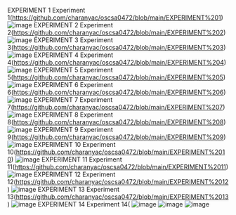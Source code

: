 EXPERIMENT 1
Experiment 1(https://github.com/charanyac/oscsa0472/blob/main/EXPERIMENT%201)
![image](https://user-images.githubusercontent.com/113339287/192296893-74f7cea4-ed64-4362-96d0-8be4a93ece90.png)
EXPERIMENT 2
Experiment 2(https://github.com/charanyac/oscsa0472/blob/main/EXPERIMENT%202)
![image](https://user-images.githubusercontent.com/113339287/192297153-19771195-631b-41dc-9b9e-1cf3527d2423.png)
EXPERIMENT 3
Experiment 3(https://github.com/charanyac/oscsa0472/blob/main/EXPERIMENT%203)
![image](https://user-images.githubusercontent.com/113339287/192297334-290d52dc-7115-4766-bb11-30557138dd74.png)
EXPERIMENT 4
Experiment 4(https://github.com/charanyac/oscsa0472/blob/main/EXPERIMENT%204)
![image](https://user-images.githubusercontent.com/113339287/192300112-05573c44-4725-4c7a-9d5c-fc1ffa4f1c96.png)
EXPERIMENT 5
Experiment 5(https://github.com/charanyac/oscsa0472/blob/main/EXPERIMENT%205)
![image](https://user-images.githubusercontent.com/113339287/192300961-0010bdfa-9770-445f-ac87-75db63ac7ddf.png)
EXPERIMENT 6
Experiment 6(https://github.com/charanyac/oscsa0472/blob/main/EXPERIMENT%206)
![image](https://user-images.githubusercontent.com/113339287/192301571-fe9247f3-0453-42c9-9070-edc6d89efca1.png)
EXPERIMENT 7
Experiment 7(https://github.com/charanyac/oscsa0472/blob/main/EXPERIMENT%207)
![image](https://user-images.githubusercontent.com/113339287/192303735-bcc21edb-adc8-484d-9f05-2eb16c2919f0.png)
EXPERIMENT 8
Experiment 8(https://github.com/charanyac/oscsa0472/blob/main/EXPERIMENT%208)
![image](https://user-images.githubusercontent.com/113339287/192304209-72b98f69-e2ab-4a09-9527-99fec2237578.png)
EXPERIMENT 9
Experiment 9(https://github.com/charanyac/oscsa0472/blob/main/EXPERIMENT%209)
![image](https://user-images.githubusercontent.com/113339287/192304732-5bed3b05-d459-420a-98af-088012ea5777.png)
EXPERIMENT 10
Experiment 10(https://github.com/charanyac/oscsa0472/blob/main/EXPERIMENT%2010)
![image](https://user-images.githubusercontent.com/113339287/192305276-04a54ec2-8d91-405e-9f96-d04270ec08f2.png)
EXPERIMENT 11
Experiment 11(https://github.com/charanyac/oscsa0472/blob/main/EXPERIMENT%2011)
![image](https://user-images.githubusercontent.com/113339287/192554017-f1228226-239b-4593-8ef4-5b6c1651d0dd.png)
EXPERIMENT 12
Experiment 12(https://github.com/charanyac/oscsa0472/blob/main/EXPERIMENT%2012)
![image](https://user-images.githubusercontent.com/113339287/192554372-a080254a-b4d1-40b6-98f0-0c9f1e61c14a.png)
EXPERIMENT 13
Experiment 13(https://github.com/charanyac/oscsa0472/blob/main/EXPERIMENT%2013)
![image](https://user-images.githubusercontent.com/113339287/192555148-65ae3ed8-2320-46c2-be1c-ee384d9b45ef.png)
EXPERIMENT 14
Experiment 14(
![image](https://user-images.githubusercontent.com/113339287/192556316-87f200b9-70b1-4f67-81bd-80fbd6bc5bd4.png)
![image](https://user-images.githubusercontent.com/113339287/192556437-8ed1f2a5-83bc-4f73-b29c-faca1165aba3.png)
![image](https://user-images.githubusercontent.com/113339287/192556488-05834cbb-8b21-4b0a-b7b7-f9769ad2d333.png)

